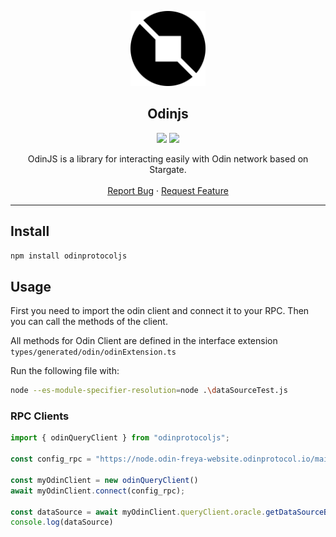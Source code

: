 <!-- PROJECT LOGO -->
<p align="center">
  <a href="https://mainnet.odinprotocol.io">
    <img src="static/img/favicon.png" alt="Logo" width="120">
  </a>

  <h2 align="center">Odinjs</h3>

  <p align="center" width="100%">
   <a href=""><img height="20" src="https://img.shields.io/badge/license-MIT-blue.svg"></a>
   <a href=""><img height="20" src="https://img.shields.io/github/package-json/v/odin-protocol/odinjs?filename=package.json"></a>
</p>

  <p align="center">
    OdinJS is a library for interacting easily with Odin network based on Stargate.
    <br />
    <br />
    <a href="https://github.com/ODIN-PROTOCOL/odinjs/issues">Report Bug</a>
    ·
    <a href="https://github.com/ODIN-PROTOCOL/odinjs/issues">Request Feature</a>
  </p>
</p>

---
## Install

```sh
npm install odinprotocoljs
```

## Usage

First you need to import the odin client and connect it to your RPC. Then you can call the methods of the client.

All methods for Odin Client are defined in the interface extension `types/generated/odin/odinExtension.ts`

Run the following file with:

```sh
node --es-module-specifier-resolution=node .\dataSourceTest.js
```

### RPC Clients

```js title="dataSourceTest.js"
import { odinQueryClient } from "odinprotocoljs";

const config_rpc = "https://node.odin-freya-website.odinprotocol.io/mainnet/a/"

const myOdinClient = new odinQueryClient()
await myOdinClient.connect(config_rpc);

const dataSource = await myOdinClient.queryClient.oracle.getDataSourceById(14)
console.log(dataSource)
